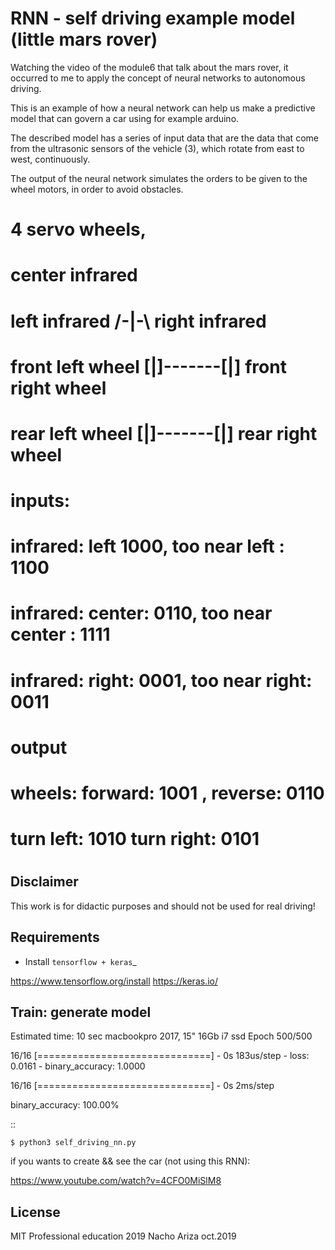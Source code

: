 RNN -  self driving example model (little mars rover)
=====================================================

Watching the video of the module6 that talk about the mars rover, 
it occurred to me to apply the concept of neural networks to autonomous driving.

This is an example of how a neural network can help us make a predictive model 
that can govern a car using for example arduino. 

The described model has a series of input data that are the data that 
come from the ultrasonic sensors of the vehicle (3), which rotate 
from east to west, continuously. 

The output of the neural network simulates the orders to be given 
to the wheel motors, in order to avoid obstacles.

# 4 servo wheels,
#                  center infrared
#  left infrared        /-|-\ right infrared
#  front left wheel [|]-------[|] front right wheel
#  rear left wheel  [|]-------[|] rear right wheel
#
#  inputs:
#  infrared: left 1000, too near left : 1100
#  infrared: center: 0110, too near center : 1111
#  infrared: right: 0001, too near right: 0011
#  output
#  wheels: forward: 1001 , reverse: 0110
#  turn left: 1010 turn right: 0101
#



Disclaimer
----------
This work is for didactic purposes and should not be used for real driving!


Requirements
--------------
-  Install `tensorflow + keras`_

https://www.tensorflow.org/install
https://keras.io/

Train: generate model
---------------------
Estimated time: 10 sec
macbookpro 2017, 15" 16Gb i7 ssd
Epoch 500/500

16/16 [==============================] - 0s 183us/step - loss: 0.0161 - binary_accuracy: 1.0000

16/16 [==============================] - 0s 2ms/step

binary_accuracy: 100.00%

::

    $ python3 self_driving_nn.py


if you wants to create && see the car (not using this RNN):

https://www.youtube.com/watch?v=4CFO0MiSlM8

License
-------

MIT Professional education 2019
Nacho Ariza oct.2019


